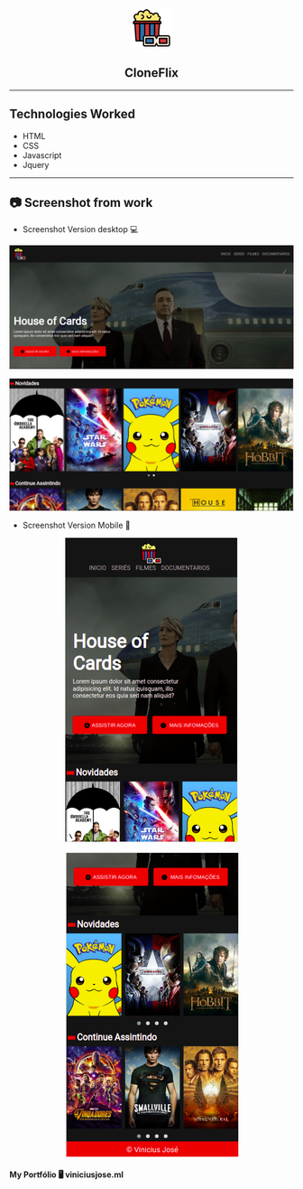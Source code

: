 <p align="center">
  <img src="img/movie.svg" style="height: 70px" />
</p>
<h2 align="center">CloneFlix</h2>
<hr>

## Technologies Worked

- HTML
- CSS
- Javascript
- Jquery
<hr>

## :camera: Screenshot from work

- Screenshot Version desktop :computer:
<p align="center">
  <img src="img/github/desk1.png" style="widht: 400px height: 400px" />
</p>

<p align="center">
  <img src="img/github/desk2.png" style="widht: 400px height: 400px" />
</p>

- Screenshot Version Mobile :iphone:
<p align="center">
  <img src="img/github/mobile1.png" style="widht: 400px height: 400px" />
</p>

<p align="center">
  <img src="img/github/mobile2.png" style="widht: 400px height: 400px" />
</p>

#### My Portfólio :desktop_computer: viniciusjose.ml
